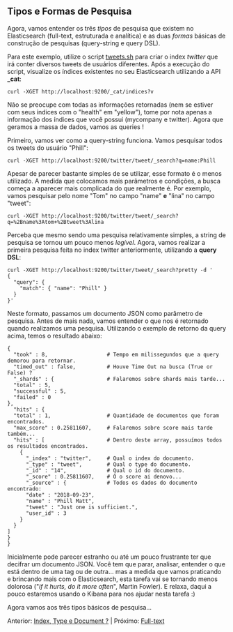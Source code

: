 ## Tipos e Formas de Pesquisa

Agora, vamos entender os três _tipos_ de pesquisa que existem no Elasticsearch (full-text, estruturada e analítica) e as duas _formas_ básicas de construção de pesquisas (query-string e query DSL).

Para este exemplo, utilize o script [tweets.sh](/scripts/tweets.sh) para criar o index _twitter_ que irá conter diversos tweets de usuários diferentes. Após a execução do script, visualize os índices existentes no seu Elasticsearch utilizando a API **_cat**:

```
curl -XGET http://localhost:9200/_cat/indices?v
```

Não se preocupe com todas as informações retornadas (nem se estiver com seus índices com o "health" em "yellow"), tome por nota apenas a informação dos índices que você possui (mycompany e twitter). Agora que geramos a massa de dados, vamos as queries !

Primeiro, vamos ver como a query-string funciona. Vamos pesquisar todos os tweets do usuário "Phill":

```
curl -XGET http://localhost:9200/twitter/tweet/_search?q=name:Phill
```

Apesar de parecer bastante simples de se utilizar, esse formato é o menos utilizado. A medida que colocamos mais parâmetros e condições, a busca começa a aparecer mais complicada do que realmente é. Por exemplo, vamos pesquisar pelo nome "Tom" no campo "name" __e__ "lina" no campo "tweet":

```
curl -XGET http://localhost:9200/twitter/tweet/_search?q=%2Bname%3Atom+%2Btweet%3Alina
```

Perceba que mesmo sendo uma pesquisa relativamente simples, a string de pesquisa se tornou um pouco menos _legível_. Agora, vamos realizar a primeira pesquisa feita no index twitter anteriormente, utilizando a __query DSL__:

```
curl -XGET http://localhost:9200/twitter/tweet/_search?pretty -d '
{
  "query": {
    "match": { "name": "Phill" }
  }
}'
```

Neste formato, passamos um documento JSON como parâmetro de pesquisa. Antes de mais nada, vamos entender o que nos é retornado quando realizamos uma pesquisa. Utilizando o exemplo de retorno da query acima, temos o resultado abaixo:

```
{
  "took" : 8,                 	# Tempo em milissegundos que a query demorou para retornar.
  "timed_out" : false,        	# Houve Time Out na busca (True or False) ?
  "_shards" : {               	# Falaremos sobre shards mais tarde...
  "total" : 5,
  "successful" : 5,
  "failed" : 0
},
  "hits" : {                
  "total" : 1,                	# Quantidade de documentos que foram encontrados.
  "max_score" : 0.25811607,   	# Falaremos sobre score mais tarde também...
  "hits" : [                  	# Dentro deste array, possuímos todos os resultados encontrados.
    {
      "_index" : "twitter",   	# Qual o index do documento.
      "_type" : "tweet",      	# Qual o type do documento.
      "_id" : "14",           	# Qual o id do documento.
      "_score" : 0.25811607,  	# Ó o score ai denovo...
      "_source" : {           	# Todos os dados do documento encontrado:
      "date" : "2018-09-23",
      "name" : "Phill Matt",
      "tweet" : "Just one is sufficient.",
      "user_id" : 3
    }
  }
]
}
}
```

Inicialmente pode parecer estranho ou até um pouco frustrante ter que decifrar um documento JSON. Você tem que parar, analisar, entender o que está dentro de uma tag ou de outra... mas a medida que vamos praticando e brincando mais com o Elasticsearch, esta tarefa vai se tornando menos dolorosa ("_if it hurts, do it more often_", Martin Fowler). E relaxa, daqui a pouco estaremos usando o Kibana para nos ajudar nesta tarefa :)

Agora vamos aos três tipos básicos de pesquisa...

Anterior: [Index, Type e Document ?](/pages/index_type_document.md) | Próximo: [Full-text](/pages/full-text.md)
